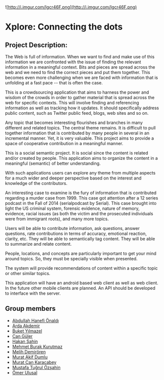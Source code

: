 ![http://i.imgur.com/Igcr46F.png](http://i.imgur.com/Igcr46F.png)

# Xplore: Connecting the dots #



## Project Description: ##

The Web is full of information. When we want to find and make use of this information we are confronted with the issue of finding the relevant information in a meaningful context. Bits and pieces are spread across the web and we need to find the correct pieces and put them together. This becomes even more challenging when we are faced with information that is unfolding at a fast pace -- that is often the case.

This is a crowdsourcing application that aims to harness the power and wisdom of the crowds in order to gather material that is spread across the web for specific contexts. This will involve finding and referencing information as well as tracking how it updates. It should specifically address public content, such as Twitter public feed, blogs, web sites and so on.

Any topic that becomes interesting flourishes and branches in many different and related topics. The central theme remains. It is difficult to pull together information that is contributed by many people in several in an incremental manner. Yet, it is very valuable. This project aims to provide a space of cooperative contribution in a meaningful manner.

This is a social semantic project. It is social since the content is related and/or created by people. This application aims to organize the content in a meaningful (semantic) of better understanding.

With such applications users can explore any theme from multiple aspects for a much wider and deeper perspective based on the interest and knowledge of the contributors.

An interesting case to examine is the fury of information that is contributed regarding a murder case from 1999. This case got attention after a 12 series podcast in the Fall of 2014 (serialpodcast by Serial). This case brought into light the US criminal system, forensic evidence, nature of memory, evidence, racial issues (as both the victim and the prosecuted individuals were from immigrant roots), and many more topics.

Users will be able to contribute information, ask questions, answer questions, rate contributions in terms of accuracy, emotional reaction, clarity, etc. They will be able to semantically tag content. They will be able to summarize and relate content.

People, locations, and concepts are particularly important to get your mind around topics. So, they must be specially visible when presented.

The system will provide recommendations of content within a specific topic or other similar topics.

This application will have an android based web client as well as web client. In the future other mobile clients are planned. An API should be developed to interface with the server.

## Group members ##
  * [Abdullah Hanefi Önaldı](https://github.com/abdullahanefi/bounswe2015group5/wiki/HanefiOnaldi)
  * [Arda Akdemir](https://github.com/abdullahanefi/bounswe2015group5/wiki/ArdaAkdemir)
  * [Buket Yılmazel](https://github.com/abdullahanefi/bounswe2015group5/wiki/BuketYilmazel)
  * [Can Güler](https://github.com/abdullahanefi/bounswe2015group5/wiki/CanGuler)
  * [Hakan Şahin](https://github.com/abdullahanefi/bounswe2015group5/wiki/HakanSahin)
  * [Mehmet Burak Kurutmaz](https://github.com/abdullahanefi/bounswe2015group5/wiki/MehmetBurakKurutmaz)
  * [Melih Demirören](https://github.com/abdullahanefi/bounswe2015group5/wiki/MelihDemiroren)
  * [Murat Akif Dumlu](https://github.com/abdullahanefi/bounswe2015group5/wiki/MuratAkifDumlu)
  * [Murat Can Karacabey](https://github.com/abdullahanefi/bounswe2015group5/wiki/MuratCanKaracabey)
  * [Mustafa Tuğrul Özşahin](https://github.com/abdullahanefi/bounswe2015group5/wiki/MustafaTugrulOzsahin)
  * [Ömer Ulusal](https://github.com/abdullahanefi/bounswe2015group5/wiki/OmerUlusal)
